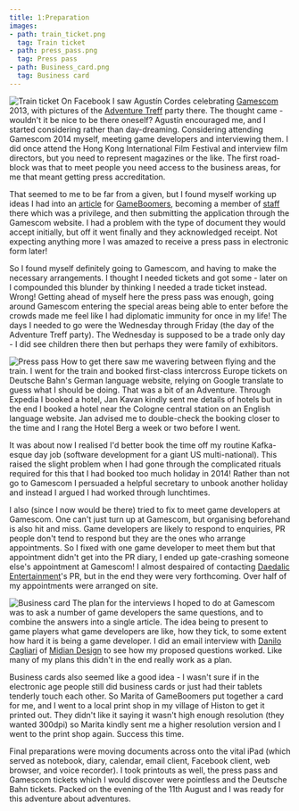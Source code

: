 ```yaml
---
title: 1:Preparation
images:
- path: train_ticket.png
  tag: Train ticket
- path: press_pass.png
  tag: Press pass
- path: Business_card.png
  tag: Business card
---
```

![Train ticket](train_ticket.png)
On Facebook I saw Agust&iacute;n Cordes celebrating [Gamescom](https://www.gamescom.global/) 2013,
with pictures of
the [Adventure Treff](http://www.adventure-treff.de) party there.
The thought came - wouldn't it be nice to be there oneself? Agust&iacute;n encouraged me, and I started considering rather than day-dreaming. Considering attending Gamescom 2014 myself, meeting game developers and interviewing them. I did once attend the Hong Kong International Film Festival and interview film directors, but you need to represent magazines or the like. The first road-block was that to meet people you need access to the business areas, for me that meant getting press accreditation.

That seemed to me to be far from a given, but I found myself working up ideas I had into an [article](http://www.gameboomers.com/Editorial/Constructing%20the%20Cave/Constructingthecave.htm)
for [GameBoomers](http://www.gameboomers.com),
becoming a member of [staff](http://www.gameboomers.com/aboutus.html)
there which was a privilege, and then submitting the application through the Gamescom website. I had a problem with the type of document they would accept initially, but off it went finally and they acknowledged receipt. Not expecting anything more I was amazed to receive a press pass in electronic form later!

So I found myself definitely going to Gamescom, and having to make the necessary arrangements. I thought I needed tickets and got some - later on I compounded this blunder by thinking I needed a trade ticket instead. Wrong! Getting ahead of myself here the press pass was enough, going around Gamescom entering the special areas being able to enter before the crowds made me feel like I had diplomatic immunity for once in my life! The days I needed to go were the Wednesday through Friday (the day of the Adventure Treff party). The Wednesday is supposed to be a trade only day - I did see children there then but perhaps they were family of exhibitors.

![Press pass](press_pass.png)
How to get there saw me wavering between flying and the train. I went for the train and booked first-class intercross Europe tickets on Deutsche Bahn's German language website, relying on Google translate to guess what I should be doing. That was a bit of an Adventure. Through Expedia I booked a hotel, Jan Kavan kindly sent me details of hotels but in the end I booked a hotel near the Cologne central station on an English language website. Jan advised me to double-check the booking closer to the time and I rang the Hotel Berg a week or two before I went.

It was about now I realised I'd better book the time off my routine Kafka-esque day job (software development for a giant US multi-national). This raised the slight problem when I had gone through the complicated rituals required for this that I had booked too much holiday in 2014! Rather than not go to Gamescom I persuaded a helpful secretary to unbook another holiday and instead I argued I had worked through lunchtimes.

I also (since I now would be there) tried to fix to meet game developers at Gamescom. One can't just turn up at Gamescom, but organising beforehand
is also hit and miss.  Game developers are likely to respond to enquiries,
PR people don't tend to respond but they are the ones who arrange
appointments. So I fixed with one game developer to meet them but that
appointment didn't get into the PR diary, I ended up gate-crashing someone
else's appointment at Gamescom! I almost despaired of contacting
[Daedalic Entertainment](https://www.daedalic.com/?lang_new=en)'s PR, but in the end they were very forthcoming. Over half of my appointments were arranged on site.

![Business card](Business_card.png)
The plan for the interviews I hoped to do at Gamescom was to ask
a number of game developers the same questions, and to combine
the answers into a single article. The idea being to present to game
players what game developers are like, how they tick, to some
extent how hard it is being a game developer. I did an email
interview with
[Danilo Cagliari](http://www.gameboomers.com/interviews/DaniloCagliari/DaniloCagliari.htm)
of [Midian Design](http://www.midiandesign.com)
to see how my proposed questions worked. Like many of my plans
this didn't in the end really work as a plan.

Business cards also seemed like a good idea - I wasn't sure if in the
electronic age people still did business cards or just had their tablets
tenderly touch each other.  So Marita of GameBoomers put together a card for
me, and I went to a local print shop in my village of Histon to get it
printed out.  They didn't like it saying it wasn't high enough resolution
(they wanted 300dpi) so Marita kindly sent me a higher resolution
version and I went to the print shop again.  Success this time.

Final preparations were moving documents across onto the vital iPad (which served as notebook, diary, calendar, email client, Facebook client, web browser, and voice recorder). I took printouts as well, the press pass and Gamescom tickets which I would discover were pointless and the Deutsche Bahn tickets. Packed on the evening of the 11th August and I was ready for this adventure about adventures.
